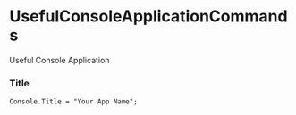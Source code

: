 # UsefulConsoleApplicationCommands
Useful Console Application

### Title
```
Console.Title = "Your App Name";
```
